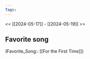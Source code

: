 ```yaml
---
Tags: 
---
```

 << [[2024-05-17]] - [[2024-05-19]] >> 
## Favorite song
(Favorite_Song:: [[For the First Time]])
